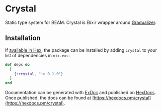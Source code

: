 # Crystal

Static type system for BEAM. Crystal is Elixir wrapper around [Gradualizer](https://github.com/josefs/Gradualizer).

## Installation

If [available in Hex](https://hex.pm/docs/publish), the package can be installed
by adding `crystal` to your list of dependencies in `mix.exs`:

```elixir
def deps do
  [
    {:crystal, "~> 0.1.0"}
  ]
end
```

Documentation can be generated with [ExDoc](https://github.com/elixir-lang/ex_doc)
and published on [HexDocs](https://hexdocs.pm). Once published, the docs can
be found at [https://hexdocs.pm/crystal](https://hexdocs.pm/crystal).

